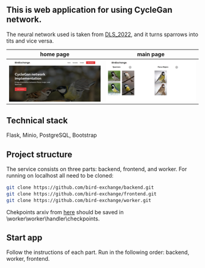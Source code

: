 ## This is web application for using CycleGan network.
The neural network used is taken from <a href="https://github.com/vladimirprotsenko/DLS_project_2022">DLS_2022</a>, and it turns sparrows into tits and vice versa.

home page|main page
:-:|:-:
![Alt-текст](https://github.com/bird-exchange/.github/blob/main/profile/background.png?raw=true) | ![Alt-текст](https://github.com/bird-exchange/.github/blob/main/profile/example.png?raw=true)

## Technical stack
Flask, Minio, PostgreSQL, Bootstrap

## Project structure

The service consists on three parts: backend, frontend, and worker. For running on localhost all need to be cloned:

```bash
git clone https://github.com/bird-exchange/backend.git
git clone https://github.com/bird-exchange/frontend.git
git clone https://github.com/bird-exchange/worker.git
```
Chekpoints arxiv from <a href="https://disk.yandex.ru/d/0_wNLkkyLIRdJA">here</a> should be saved in \worker\worker\handler\checkpoints\.

## Start app
Follow the instructions of each part. Run in the following order: backend, worker, frontend.
